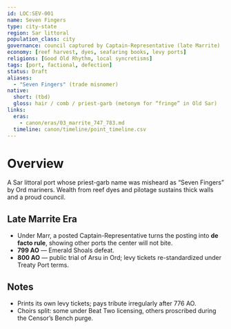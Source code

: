 ```yaml
---
id: LOC:SEV-001
name: Seven Fingers
type: city-state
region: Sar littoral
population_class: city
governance: council captured by Captain-Representative (late Marrite)
economy: [reef harvest, dyes, seafaring books, levy ports]
religions: [Good Old Rhythm, local syncretisms]
tags: [port, factional, defection]
status: Draft
aliases:
  - "Seven Fingers" (trade misnomer)
native:
  short: (tbd)
  gloss: hair / comb / priest-garb (metonym for “fringe” in Old Sar)
links:
  eras:
    - canon/eras/03_marrite_747_783.md
  timeline: canon/timeline/point_timeline.csv
---
```


# Overview
A Sar littoral port whose priest-garb name was misheard as “Seven Fingers” by Ord mariners. Wealth from reef dyes and pilotage sustains thick walls and a proud council.

## Late Marrite Era
- Under Marr, a posted Captain-Representative turns the posting into **de facto rule**, showing other ports the center will not bite.
- **799 AO** — Emerald Shoals defeat.  
- **800 AO** — public trial of Arsu in Ord; levy tickets re-standardized under Treaty Port terms.

## Notes
- Prints its own levy tickets; pays tribute irregularly after 776 AO.
- Choirs split: some under Beat Two licensing, others proscribed during the Censor’s Bench purge.
